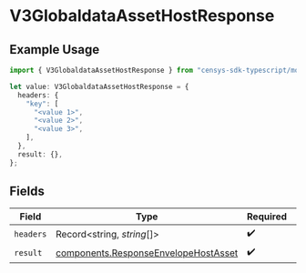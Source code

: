 # V3GlobaldataAssetHostResponse

## Example Usage

```typescript
import { V3GlobaldataAssetHostResponse } from "censys-sdk-typescript/models/operations";

let value: V3GlobaldataAssetHostResponse = {
  headers: {
    "key": [
      "<value 1>",
      "<value 2>",
      "<value 3>",
    ],
  },
  result: {},
};
```

## Fields

| Field                                                                                        | Type                                                                                         | Required                                                                                     | Description                                                                                  |
| -------------------------------------------------------------------------------------------- | -------------------------------------------------------------------------------------------- | -------------------------------------------------------------------------------------------- | -------------------------------------------------------------------------------------------- |
| `headers`                                                                                    | Record<string, *string*[]>                                                                   | :heavy_check_mark:                                                                           | N/A                                                                                          |
| `result`                                                                                     | [components.ResponseEnvelopeHostAsset](../../models/components/responseenvelopehostasset.md) | :heavy_check_mark:                                                                           | N/A                                                                                          |